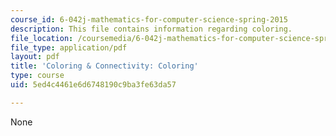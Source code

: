 ```yaml
---
course_id: 6-042j-mathematics-for-computer-science-spring-2015
description: This file contains information regarding coloring.
file_location: /coursemedia/6-042j-mathematics-for-computer-science-spring-2015/5ed4c4461e6d6748190c9ba3fe63da57_MIT6_042JS15_Coloring.pdf
file_type: application/pdf
layout: pdf
title: 'Coloring & Connectivity: Coloring'
type: course
uid: 5ed4c4461e6d6748190c9ba3fe63da57

---
```

None